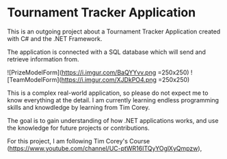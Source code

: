 # Tournament Tracker Application

This is an outgoing project about a Tournament Tracker Application created with C# and the .NET Framework.



The application is connected with a SQL database which will send and retrieve information from.

![PrizeModelForm](https://i.imgur.com/BaQYYvv.png =250x250)
![TeamModelForm](https://i.imgur.com/XJDkPO4.png =250x250)


This is a complex real-world application, so please do not expect me to know everything at the detail. I am currently learning endless
programming skills and knowdledge by learning from Tim Corey.

The goal is to gain understanding of how .NET applications works, and use the knowledge for future projects or contributions. 

For this project, I am following Tim Corey's Course (https://www.youtube.com/channel/UC-ptWR16ITQyYOglXyQmpzw),

